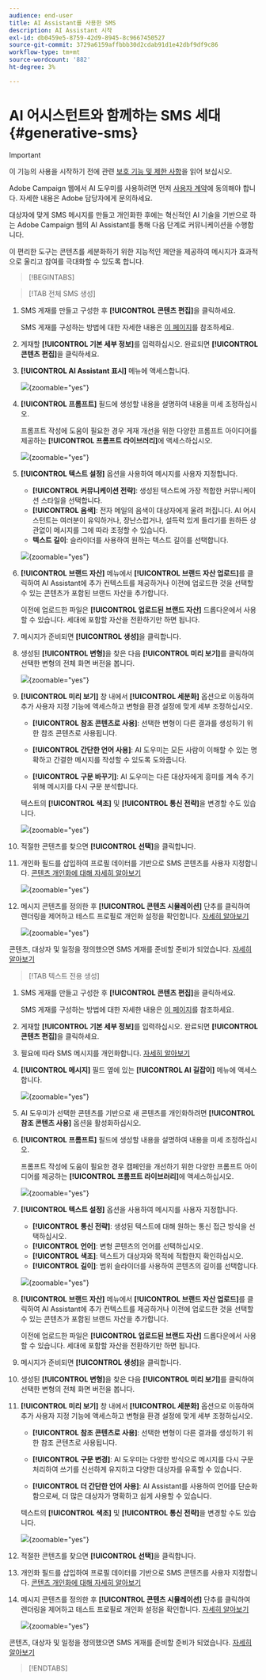 ```yaml
---
audience: end-user
title: AI Assistant를 사용한 SMS
description: AI Assistant 시작
exl-id: db0459e5-8759-42d9-8945-8c9667450527
source-git-commit: 3729a6159affbbb30d2cdab91d1e42dbf9df9c86
workflow-type: tm+mt
source-wordcount: '882'
ht-degree: 3%

---
```


# AI 어시스턴트와 함께하는 SMS 세대 {#generative-sms}

>[!IMPORTANT]
>
>이 기능의 사용을 시작하기 전에 관련 [보호 기능 및 제한 사항](generative-gs.md#generative-guardrails)을 읽어 보십시오.
></br>
>
>Adobe Campaign 웹에서 AI 도우미를 사용하려면 먼저 [사용자 계약](https://www.adobe.com/kr/legal/licenses-terms/adobe-dx-gen-ai-user-guidelines.html)에 동의해야 합니다. 자세한 내용은 Adobe 담당자에게 문의하세요.

대상자에 맞게 SMS 메시지를 만들고 개인화한 후에는 혁신적인 AI 기술을 기반으로 하는 Adobe Campaign 웹의 AI Assistant를 통해 다음 단계로 커뮤니케이션을 수행합니다.

이 편리한 도구는 콘텐츠를 세분화하기 위한 지능적인 제안을 제공하여 메시지가 효과적으로 울리고 참여를 극대화할 수 있도록 합니다.

>[!BEGINTABS]

>[!TAB 전체 SMS 생성]

1. SMS 게재를 만들고 구성한 후 **[!UICONTROL 콘텐츠 편집]**&#x200B;을 클릭하세요.

   SMS 게재를 구성하는 방법에 대한 자세한 내용은 [이 페이지](../sms/create-sms.md)를 참조하세요.

1. 게재할 **[!UICONTROL 기본 세부 정보]**&#x200B;를 입력하십시오. 완료되면 **[!UICONTROL 콘텐츠 편집]**&#x200B;을 클릭하세요.

1. **[!UICONTROL AI Assistant 표시]** 메뉴에 액세스합니다.

   ![](assets/sms-genai-1.png){zoomable="yes"}

1. **[!UICONTROL 프롬프트]** 필드에 생성할 내용을 설명하여 내용을 미세 조정하십시오.

   프롬프트 작성에 도움이 필요한 경우 게재 개선을 위한 다양한 프롬프트 아이디어를 제공하는 **[!UICONTROL 프롬프트 라이브러리]**&#x200B;에 액세스하십시오.

   ![](assets/sms-genai-2.png){zoomable="yes"}

1. **[!UICONTROL 텍스트 설정]** 옵션을 사용하여 메시지를 사용자 지정합니다.

   * **[!UICONTROL 커뮤니케이션 전략]**: 생성된 텍스트에 가장 적합한 커뮤니케이션 스타일을 선택합니다.
   * **[!UICONTROL 음색]**: 전자 메일의 음색이 대상자에게 울려 퍼집니다. AI 어시스턴트는 여러분이 유익하거나, 장난스럽거나, 설득력 있게 들리기를 원하든 상관없이 메시지를 그에 따라 조정할 수 있습니다.
   * **텍스트 길이**: 슬라이더를 사용하여 원하는 텍스트 길이를 선택합니다.

   ![](assets/sms-genai-3.png){zoomable="yes"}

1. **[!UICONTROL 브랜드 자산]** 메뉴에서 **[!UICONTROL 브랜드 자산 업로드]**&#x200B;를 클릭하여 AI Assistant에 추가 컨텍스트를 제공하거나 이전에 업로드한 것을 선택할 수 있는 콘텐츠가 포함된 브랜드 자산을 추가합니다.

   이전에 업로드한 파일은 **[!UICONTROL 업로드된 브랜드 자산]** 드롭다운에서 사용할 수 있습니다. 세대에 포함할 자산을 전환하기만 하면 됩니다.

1. 메시지가 준비되면 **[!UICONTROL 생성]**&#x200B;을 클릭합니다.

1. 생성된 **[!UICONTROL 변형]**&#x200B;을 찾은 다음 **[!UICONTROL 미리 보기]**&#x200B;를 클릭하여 선택한 변형의 전체 화면 버전을 봅니다.

   ![](assets/sms-genai-4.png){zoomable="yes"}

1. **[!UICONTROL 미리 보기]** 창 내에서 **[!UICONTROL 세분화]** 옵션으로 이동하여 추가 사용자 지정 기능에 액세스하고 변형을 환경 설정에 맞게 세부 조정하십시오.

   * **[!UICONTROL 참조 콘텐츠로 사용]**: 선택한 변형이 다른 결과를 생성하기 위한 참조 콘텐츠로 사용됩니다.

   * **[!UICONTROL 간단한 언어 사용]**: AI 도우미는 모든 사람이 이해할 수 있는 명확하고 간결한 메시지를 작성할 수 있도록 도와줍니다.

   * **[!UICONTROL 구문 바꾸기]**: AI 도우미는 다른 대상자에게 흥미를 계속 주기 위해 메시지를 다시 구문 분석합니다.

   텍스트의 **[!UICONTROL 색조]** 및 **[!UICONTROL 통신 전략]**&#x200B;을 변경할 수도 있습니다.

   ![](assets/sms-genai-5.png){zoomable="yes"}

1. 적절한 콘텐츠를 찾으면 **[!UICONTROL 선택]**&#x200B;을 클릭합니다.

1. 개인화 필드를 삽입하여 프로필 데이터를 기반으로 SMS 콘텐츠를 사용자 지정합니다. [콘텐츠 개인화에 대해 자세히 알아보기](../personalization/personalize.md)

   ![](assets/sms-genai-5.png){zoomable="yes"}

1. 메시지 콘텐츠를 정의한 후 **[!UICONTROL 콘텐츠 시뮬레이션]** 단추를 클릭하여 렌더링을 제어하고 테스트 프로필로 개인화 설정을 확인합니다. [자세히 알아보기](../preview-test/preview-content.md)

   ![](assets/sms-genai-6.png){zoomable="yes"}

콘텐츠, 대상자 및 일정을 정의했으면 SMS 게재를 준비할 준비가 되었습니다. [자세히 알아보기](../monitor/prepare-send.md)

>[!TAB 텍스트 전용 생성]

1. SMS 게재를 만들고 구성한 후 **[!UICONTROL 콘텐츠 편집]**&#x200B;을 클릭하세요.

   SMS 게재를 구성하는 방법에 대한 자세한 내용은 [이 페이지](../sms/create-sms.md)를 참조하세요.

1. 게재할 **[!UICONTROL 기본 세부 정보]**&#x200B;를 입력하십시오. 완료되면 **[!UICONTROL 콘텐츠 편집]**&#x200B;을 클릭하세요.

1. 필요에 따라 SMS 메시지를 개인화합니다. [자세히 알아보기](../sms/content-sms.md)

1. **[!UICONTROL 메시지]** 필드 옆에 있는 **[!UICONTROL AI 길잡이]** 메뉴에 액세스합니다.

   ![](assets/sms-text-1.png){zoomable="yes"}

1. AI 도우미가 선택한 콘텐츠를 기반으로 새 콘텐츠를 개인화하려면 **[!UICONTROL 참조 콘텐츠 사용]** 옵션을 활성화하십시오.

1. **[!UICONTROL 프롬프트]** 필드에 생성할 내용을 설명하여 내용을 미세 조정하십시오.

   프롬프트 작성에 도움이 필요한 경우 캠페인을 개선하기 위한 다양한 프롬프트 아이디어를 제공하는 **[!UICONTROL 프롬프트 라이브러리]**&#x200B;에 액세스하십시오.

   ![](assets/sms-text-2.png){zoomable="yes"}

1. **[!UICONTROL 텍스트 설정]** 옵션을 사용하여 메시지를 사용자 지정합니다.

   * **[!UICONTROL 통신 전략]**: 생성된 텍스트에 대해 원하는 통신 접근 방식을 선택하십시오.
   * **[!UICONTROL 언어]**: 변형 콘텐츠의 언어를 선택하십시오.
   * **[!UICONTROL 색조]**: 텍스트가 대상자와 목적에 적합한지 확인하십시오.
   * **[!UICONTROL 길이]**: 범위 슬라이더를 사용하여 콘텐츠의 길이를 선택합니다.

   ![](assets/sms-text-3.png){zoomable="yes"}

1. **[!UICONTROL 브랜드 자산]** 메뉴에서 **[!UICONTROL 브랜드 자산 업로드]**&#x200B;를 클릭하여 AI Assistant에 추가 컨텍스트를 제공하거나 이전에 업로드한 것을 선택할 수 있는 콘텐츠가 포함된 브랜드 자산을 추가합니다.

   이전에 업로드한 파일은 **[!UICONTROL 업로드된 브랜드 자산]** 드롭다운에서 사용할 수 있습니다. 세대에 포함할 자산을 전환하기만 하면 됩니다.

1. 메시지가 준비되면 **[!UICONTROL 생성]**&#x200B;을 클릭합니다.

1. 생성된 **[!UICONTROL 변형]**&#x200B;을 찾은 다음 **[!UICONTROL 미리 보기]**&#x200B;를 클릭하여 선택한 변형의 전체 화면 버전을 봅니다.

1. **[!UICONTROL 미리 보기]** 창 내에서 **[!UICONTROL 세분화]** 옵션으로 이동하여 추가 사용자 지정 기능에 액세스하고 변형을 환경 설정에 맞게 세부 조정하십시오.

   * **[!UICONTROL 참조 콘텐츠로 사용]**: 선택한 변형이 다른 결과를 생성하기 위한 참조 콘텐츠로 사용됩니다.

   * **[!UICONTROL 구문 변경]**: AI 도우미는 다양한 방식으로 메시지를 다시 구문 처리하여 쓰기를 신선하게 유지하고 다양한 대상자를 유혹할 수 있습니다.

   * **[!UICONTROL 더 간단한 언어 사용]**: AI Assistant를 사용하여 언어를 단순화함으로써, 더 많은 대상자가 명확하고 쉽게 사용할 수 있습니다.

   텍스트의 **[!UICONTROL 색조]** 및 **[!UICONTROL 통신 전략]**&#x200B;을 변경할 수도 있습니다.

   ![](assets/sms-text-4.png){zoomable="yes"}

1. 적절한 콘텐츠를 찾으면 **[!UICONTROL 선택]**&#x200B;을 클릭합니다.

1. 개인화 필드를 삽입하여 프로필 데이터를 기반으로 SMS 콘텐츠를 사용자 지정합니다. [콘텐츠 개인화에 대해 자세히 알아보기](../personalization/personalize.md)

1. 메시지 콘텐츠를 정의한 후 **[!UICONTROL 콘텐츠 시뮬레이션]** 단추를 클릭하여 렌더링을 제어하고 테스트 프로필로 개인화 설정을 확인합니다. [자세히 알아보기](../preview-test/preview-content.md)

   ![](assets/sms-text-5.png){zoomable="yes"}

콘텐츠, 대상자 및 일정을 정의했으면 SMS 게재를 준비할 준비가 되었습니다. [자세히 알아보기](../monitor/prepare-send.md)

>[!ENDTABS]
